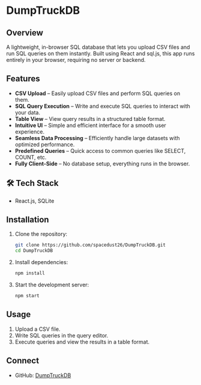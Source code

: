 # DumpTruckDB

## Overview
A lightweight, in-browser SQL database that lets you upload CSV files and run SQL queries on them instantly. Built using React and sql.js, this app runs entirely in your browser, requiring no server or backend.

## Features
- **CSV Upload** – Easily upload CSV files and perform SQL queries on them.
- **SQL Query Execution** – Write and execute SQL queries to interact with your data.
- **Table View** – View query results in a structured table format.
- **Intuitive UI** – Simple and efficient interface for a smooth user experience.
- **Seamless Data Processing** – Efficiently handle large datasets with optimized performance.
- **Predefined Queries** –  Quick access to common queries like SELECT, COUNT, etc.
- **Fully Client-Side** – No database setup, everything runs in the browser.

## 🛠 Tech Stack
- React.js, SQLite

## Installation
1. Clone the repository:
   ```sh
   git clone https://github.com/spacedust26/DumpTruckDB.git
   cd DumpTruckDB
   ```
2. Install dependencies:
   ```sh
   npm install
   ```
3. Start the development server:
   ```sh
   npm start
   ```

## Usage
1. Upload a CSV file.
2. Write SQL queries in the query editor.
3. Execute queries and view the results in a table format.

## Connect
- GitHub: [DumpTruckDB](https://github.com/yourusername/DumpTruckDB)

